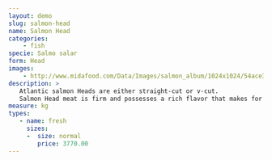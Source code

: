 ```yaml
---
layout: demo
slug: salmon-head
name: Salmon Head
categories:
    - fish
specie: Salmo salar
form: Head
images:
    - http://www.midafood.com/Data/Images/salmon_album/1024x1024/54ace32739fe1392.jpg
description: >
   Atlantic salmon Heads are either straight-cut or v-cut.
   Salmon Head meat is firm and possesses a rich flavor that makes for superb soup or succulent grilling.
measure: kg
types:
   - name: fresh
     sizes:
     -  size: normal
        price: 3770.00
---
```

